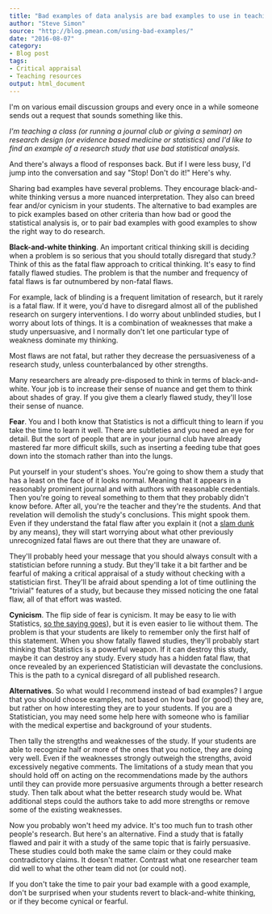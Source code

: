 ```yaml
---
title: "Bad examples of data analysis are bad examples to use in teaching"
author: "Steve Simon"
source: "http://blog.pmean.com/using-bad-examples/"
date: "2016-08-07"
category: 
- Blog post
tags:
- Critical appraisal
- Teaching resources
output: html_document
---
```


I'm on various email discussion groups and every once in a while someone sends out a request that sounds something like this.

*I'm teaching a class (or running a journal club or giving a seminar) on research design (or evidence based medicine or statistics) and I'd like to find an example of a research study that use bad statistical analysis.*

And there's always a flood of responses back. But if I were less busy, I'd jump into the conversation and say "Stop! Don't do it!" Here's why.

<!---More--->

Sharing bad examples have several problems. They encourage black-and-white thinking versus a more nuanced interpretation. They also can breed fear and/or cynicism in your students. The alternative to bad examples are to pick examples based on other criteria than how bad or good the statistical analysis is, or to pair bad examples with good examples to show the right way to do research.

**Black-and-white thinking**. An important critical thinking skill is deciding when a problem is so serious that you should totally disregard that study.? Think of this as the fatal flaw approach to critical thinking. It's easy to find fatally flawed studies. The problem is that the number and frequency of fatal flaws is far outnumbered by non-fatal flaws.

For example, lack of blinding is a frequent limitation of research, but it rarely is a fatal flaw. If it were, you'd have to disregard almost all of the published research on surgery interventions. I do worry about unblinded studies, but I worry about lots of things. It is a combination of weaknesses that make a study unpersuasive, and I normally don't let one particular type of weakness dominate my thinking.

Most flaws are not fatal, but rather they decrease the persuasiveness of a research study, unless counterbalanced by other strengths.

Many researchers are already pre-disposed to think in terms of black-and-white. Your job is to increase their sense of nuance and get them to think about shades of gray. If you give them a clearly flawed study, they'll lose their sense of nuance.

**Fear**. You and I both know that Statistics is not a difficult thing to learn if you take the time to learn it well. There are subtleties and you need an eye for detail. But the sort of people that are in your journal club have already mastered far more difficult skills, such as inserting a feeding tube that goes down into the stomach rather than into the lungs.

Put yourself in your student's shoes. You're going to show them a study that has a least on the face of it looks normal. Meaning that it appears in a reasonably prominent journal and with authors with reasonable credentials. Then you're going to reveal something to them that they probably didn't know before. After all, you're the teacher and they're the students. And that revelation will demolish the study's conclusions. This might spook them. Even if they understand the fatal flaw after you explain it (not a [slam dunk][dict] by any means), they will start worrying about what other previously unrecognized fatal flaws are out there that they are unaware of.

[dict]: http://www.dictionary.com/browse/slam-dunk

They'll probably heed your message that you should always consult with a statistician before running a study. But they'll take it a bit farther and be fearful of making a critical appraisal of a study without checking with a statistician first. They'll be afraid about spending a lot of time outlining the "trivial" features of a study, but because they missed noticing the one fatal flaw, all of that effort was wasted.

**Cynicism**. The flip side of fear is cynicism. It may be easy to lie with Statistics, [so the saying goes][good1]), but it is even easier to lie without them. The problem is that your students are likely to remember only the first half of this statement. When you show fatally flawed studies, they'll probably start thinking that Statistics is a powerful weapon. If it can destroy this study, maybe it can destroy any study. Every study has a hidden fatal flaw, that once revealed by an experienced Statistician will devastate the conclusions. This is the path to a cynical disregard of all published research.

[good1]: http://www.goodreads.com/quotes/565247-it-is-easy-to-lie-with-statistics-it-is-easier

**Alternatives**. So what would I recommend instead of bad examples? I argue that you should choose examples, not based on how bad (or good) they are, but rather on how interesting they are to your students. If you are a Statistician, you may need some help here with someone who is familiar with the medical expertise and background of your students.

Then tally the strengths and weaknesses of the study. If your students are able to recognize half or more of the ones that you notice, they are doing very well. Even if the weaknesses strongly outweigh the strengths, avoid excessively negative comments. The limitations of a study mean that you should hold off on acting on the recommendations made by the authors until they can provide more persuasive arguments through a better research study. Then talk about what the better research study would be. What additional steps could the authors take to add more strengths or remove some of the existing weaknesses.

Now you probably won't heed my advice. It's too much fun to trash other people's research. But here's an alternative. Find a study that is fatally flawed and pair it with a study of the same topic that is fairly persuasive. These studies could both make the same claim or they could make contradictory claims. It doesn't matter. Contrast what one researcher team did well to what the other team did not (or could not).

If you don't take the time to pair your bad example with a good example, don't be surprised when your students revert to black-and-white thinking, or if they become cynical or fearful.
